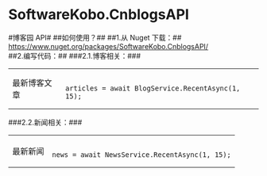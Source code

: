 SoftwareKobo.CnblogsAPI
=======================

#博客园 API#
##如何使用？##
##1.从 Nuget 下载：##
https://www.nuget.org/packages/SoftwareKobo.CnblogsAPI/
<br/>
##2.编写代码：##
###2.1.博客相关：###
<table>
<tr>
<td>
最新博客文章
</td>
<td>
<pre><code>
articles = await BlogService.RecentAsync(1, 15);
</code></pre>
</td>
</tr>
</table>
###2.2.新闻相关：###
<table>
<tr>
<td>
最新新闻
</td>
<td>
<pre><code>
news = await NewsService.RecentAsync(1, 15);
</code></pre>
</td>
</tr>
</table>
